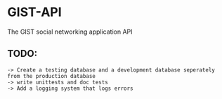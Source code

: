 # GIST-API
The GIST social networking application API

## TODO:
    -> Create a testing database and a development database seperately from the production database
    -> write unittests and doc tests
    -> Add a logging system that logs errors
